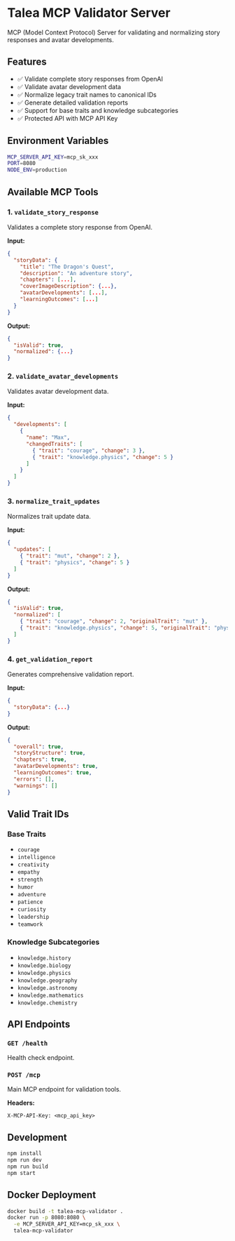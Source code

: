 # Talea MCP Validator Server

MCP (Model Context Protocol) Server for validating and normalizing story responses and avatar developments.

## Features

- ✅ Validate complete story responses from OpenAI
- ✅ Validate avatar development data
- ✅ Normalize legacy trait names to canonical IDs
- ✅ Generate detailed validation reports
- ✅ Support for base traits and knowledge subcategories
- ✅ Protected API with MCP API Key

## Environment Variables

```bash
MCP_SERVER_API_KEY=mcp_sk_xxx
PORT=8080
NODE_ENV=production
```

## Available MCP Tools

### 1. `validate_story_response`
Validates a complete story response from OpenAI.

**Input:**
```json
{
  "storyData": {
    "title": "The Dragon's Quest",
    "description": "An adventure story",
    "chapters": [...],
    "coverImageDescription": {...},
    "avatarDevelopments": [...],
    "learningOutcomes": [...]
  }
}
```

**Output:**
```json
{
  "isValid": true,
  "normalized": {...}
}
```

### 2. `validate_avatar_developments`
Validates avatar development data.

**Input:**
```json
{
  "developments": [
    {
      "name": "Max",
      "changedTraits": [
        { "trait": "courage", "change": 3 },
        { "trait": "knowledge.physics", "change": 5 }
      ]
    }
  ]
}
```

### 3. `normalize_trait_updates`
Normalizes trait update data.

**Input:**
```json
{
  "updates": [
    { "trait": "mut", "change": 2 },
    { "trait": "physics", "change": 5 }
  ]
}
```

**Output:**
```json
{
  "isValid": true,
  "normalized": [
    { "trait": "courage", "change": 2, "originalTrait": "mut" },
    { "trait": "knowledge.physics", "change": 5, "originalTrait": "physics" }
  ]
}
```

### 4. `get_validation_report`
Generates comprehensive validation report.

**Input:**
```json
{
  "storyData": {...}
}
```

**Output:**
```json
{
  "overall": true,
  "storyStructure": true,
  "chapters": true,
  "avatarDevelopments": true,
  "learningOutcomes": true,
  "errors": [],
  "warnings": []
}
```

## Valid Trait IDs

### Base Traits
- `courage`
- `intelligence`
- `creativity`
- `empathy`
- `strength`
- `humor`
- `adventure`
- `patience`
- `curiosity`
- `leadership`
- `teamwork`

### Knowledge Subcategories
- `knowledge.history`
- `knowledge.biology`
- `knowledge.physics`
- `knowledge.geography`
- `knowledge.astronomy`
- `knowledge.mathematics`
- `knowledge.chemistry`

## API Endpoints

### `GET /health`
Health check endpoint.

### `POST /mcp`
Main MCP endpoint for validation tools.

**Headers:**
```
X-MCP-API-Key: <mcp_api_key>
```

## Development

```bash
npm install
npm run dev
npm run build
npm start
```

## Docker Deployment

```bash
docker build -t talea-mcp-validator .
docker run -p 8080:8080 \
  -e MCP_SERVER_API_KEY=mcp_sk_xxx \
  talea-mcp-validator
```
